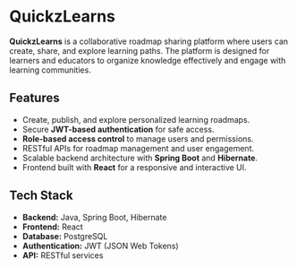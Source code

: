 # QuickzLearns

**QuickzLearns** is a collaborative roadmap sharing platform where users can create, share, and explore learning paths. The platform is designed for learners and educators to organize knowledge effectively and engage with learning communities.  

## Features

- Create, publish, and explore personalized learning roadmaps.  
- Secure **JWT-based authentication** for safe access.  
- **Role-based access control** to manage users and permissions.  
- RESTful APIs for roadmap management and user engagement.  
- Scalable backend architecture with **Spring Boot** and **Hibernate**.  
- Frontend built with **React** for a responsive and interactive UI.  

## Tech Stack

- **Backend:** Java, Spring Boot, Hibernate  
- **Frontend:** React  
- **Database:** PostgreSQL  
- **Authentication:** JWT (JSON Web Tokens)  
- **API:** RESTful services  
